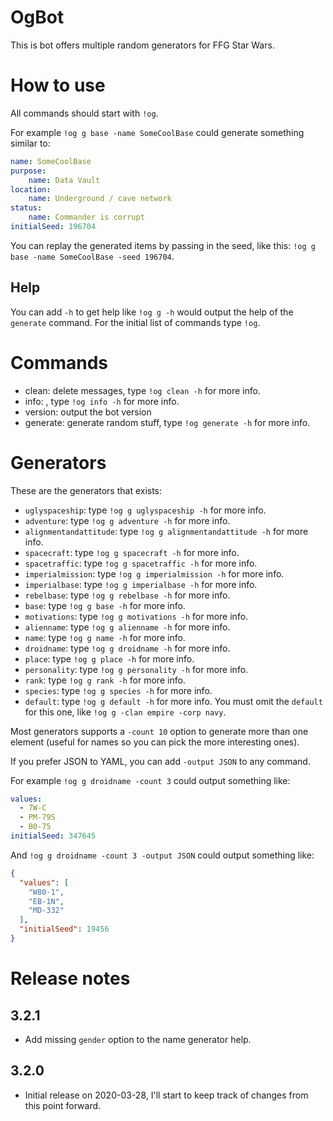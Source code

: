 # OgBot

This is bot offers multiple random generators for FFG Star Wars.

# How to use

All commands should start with `!og`.

For example `!og g base -name SomeCoolBase` could generate something similar to:

```yaml
name: SomeCoolBase
purpose:
    name: Data Vault
location:
    name: Underground / cave network
status:
    name: Commander is corrupt
initialSeed: 196704
```

You can replay the generated items by passing in the seed, like this: `!og g base -name SomeCoolBase -seed 196704`.

## Help

You can add `-h` to get help like `!og g -h` would output the help of the `generate` command. For the initial list of commands type `!og`.

# Commands

-   clean: delete messages, type `!og clean -h` for more info.
-   info: , type `!og info -h` for more info.
-   version: output the bot version
-   generate: generate random stuff, type `!og generate -h` for more info.

# Generators

These are the generators that exists:

-   `uglyspaceship`: type `!og g uglyspaceship -h` for more info.
-   `adventure`: type `!og g adventure -h` for more info.
-   `alignmentandattitude`: type `!og g alignmentandattitude -h` for more info.
-   `spacecraft`: type `!og g spacecraft -h` for more info.
-   `spacetraffic`: type `!og g spacetraffic -h` for more info.
-   `imperialmission`: type `!og g imperialmission -h` for more info.
-   `imperialbase`: type `!og g imperialbase -h` for more info.
-   `rebelbase`: type `!og g rebelbase -h` for more info.
-   `base`: type `!og g base -h` for more info.
-   `motivations`: type `!og g motivations -h` for more info.
-   `alienname`: type `!og g alienname -h` for more info.
-   `name`: type `!og g name -h` for more info.
-   `droidname`: type `!og g droidname -h` for more info.
-   `place`: type `!og g place -h` for more info.
-   `personality`: type `!og g personality -h` for more info.
-   `rank`: type `!og g rank -h` for more info.
-   `species`: type `!og g species -h` for more info.
-   `default`: type `!og g default -h` for more info. You must omit the `default` for this one, like `!og g -clan empire -corp navy`.

Most generators supports a `-count 10` option to generate more than one element (useful for names so you can pick the more interesting ones).

If you prefer JSON to YAML, you can add `-output JSON` to any command.

For example `!og g droidname -count 3` could output something like:

```YAML
values:
  - 7W-C
  - PM-79S
  - B0-75
initialSeed: 347645
```

And `!og g droidname -count 3 -output JSON` could output something like:

<!-- prettier-ignore -->
```json
{
  "values": [
    "W80-1",
    "EB-1N",
    "MD-332"
  ],
  "initialSeed": 19456
}
```

# Release notes

## 3.2.1

-   Add missing `gender` option to the name generator help.

## 3.2.0

-   Initial release on 2020-03-28, I'll start to keep track of changes from this point forward.
